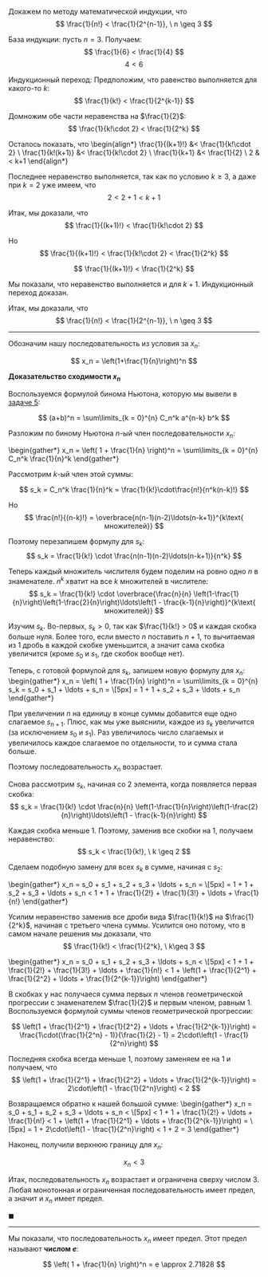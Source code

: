 Докажем по методу математической индукции, что
$$ \frac{1}{n!} < \frac{1}{2^{n-1}}, \ n \geq 3 $$

База индукции: пусть $n = 3$. Получаем:
$$ \frac{1}{6} < \frac{1}{4} $$
$$ 4 < 6 $$

Индукционный переход:
Предположим, что равенство выполняется для какого-то $k$:
$$ \frac{1}{k!} < \frac{1}{2^{k-1}} $$

Домножим обе части неравенства на $\frac{1}{2}$:
$$ \frac{1}{k!\cdot 2} < \frac{1}{2^k} $$

Осталось показать, что
\begin{align*}
    \frac{1}{(k+1)!} &< \frac{1}{k!\cdot 2}
    \\
    \frac{1}{k!(k+1)} &< \frac{1}{k!\cdot 2}
    \\
    \frac{1}{k+1} &< \frac{1}{2}
    \\
    2 &< k+1
\end{align*}

Последнее неравенство выполняется, так как по условию $k\geq 3$, а даже при $k=2$ уже имеем, что
$$ 2 < 2 + 1 < k+1 $$

Итак, мы доказали, что
$$ \frac{1}{(k+1)!} < \frac{1}{k!\cdot 2} $$

Но
$$ \frac{1}{(k+1)!} < \frac{1}{k!\cdot 2} < \frac{1}{2^k} $$

$$ \frac{1}{(k+1)!} < \frac{1}{2^k} $$

Мы показали, что неравенство выполняется и для $k+1$. Индукционный переход доказан.

Итак, мы доказали, что
$$ \frac{1}{n!} < \frac{1}{2^{n-1}}, \ n \geq 3 $$

---

Обозначим нашу последовательность из условия за $x_n$:

$$ x_n = \left(1+\frac{1}{n}\right)^n $$

**Доказательство сходимости $x_n$**

Воспользуемся формулой бинома Ньютона, которую мы вывели в [задаче 5](/tasks/5):

$$ (a+b)^n = \sum\limits_{k = 0}^{n} C_n^k a^{n-k} b^k $$

Разложим по биному Ньютона $n$-ый член последовательности $x_n$:

\begin{gather*}
    x_n = \left( 1 + \frac{1}{n} \right)^n = \sum\limits_{k = 0}^{n} C_n^k \frac{1}{n}^k
\end{gather*}

Рассмотрим $k$-ый член этой суммы:

$$ s_k = C_n^k \frac{1}{n}^k = \frac{1}{k!}\cdot\frac{n!}{n^k(n-k)!} $$

Но
$$ \frac{n!}{(n-k)!} = \overbrace{n(n-1)(n-2)\ldots(n-k+1)}^{k\text{ множителей}} $$

Поэтому перезапишем формулу для $s_k$:
$$ s_k = \frac{1}{k!} \cdot \frac{n(n-1)(n-2)\ldots(n-k+1)}{n^k} $$

Теперь каждый множитель числителя будем поделим на ровно одно $n$ в знаменателе. $n^k$ хватит на все $k$ множителей в числителе:
$$ s_k = \frac{1}{k!} \cdot \overbrace{\frac{n}{n} \left(1-\frac{1}{n}\right)\left(1-\frac{2}{n}\right)\ldots\left(1 - \frac{k-1}{n}\right)}^{k\text{ множителей}} $$

Изучим $s_k$. Во-первых, $s_k > 0$, так как $\frac{1}{k!} > 0$ и каждая скобка больше нуля.
Более того, если вместо $n$ поставить $n+1$, то вычитаемая из $1$ дробь в каждой скобке уменьшится, а значит сама скобка увеличится (кроме $s_0$ и $s_1$, где скобок вообще нет).

Теперь, с готовой формулой для $s_k$, запишем новую формулу для $x_n$:
\begin{gather*}
    x_n = \left( 1 + \frac{1}{n} \right)^n = \sum\limits_{k = 0}^{n} s_k = s_0 + s_1 + \ldots + s_n =
    \\[5px]
    = 1 + 1 + s_2 + s_3 + \ldots + s_n
\end{gather*}

При увеличении $n$ на единицу в конце суммы добавится еще одно слагаемое $s_{n+1}$. Плюс, как мы уже выяснили, каждое из $s_k$ увеличится (за исключением $s_0$ и $s_1$).
Раз увеличилось число слагаемых и увеличилось каждое слагаемое по отдельности, то и сумма стала больше.

Поэтому последовательность $x_n$ возрастает.

Снова рассмотрим $s_k$, начиная со $2$ элемента, когда появляется первая скобка:
$$ s_k = \frac{1}{k!} \cdot \frac{n}{n} \left(1-\frac{1}{n}\right)\left(1-\frac{2}{n}\right)\ldots\left(1 - \frac{k-1}{n}\right) $$

Каждая скобка меньше $1$. Поэтому, заменив все скобки на $1$, получаем неравенство:
$$ s_k < \frac{1}{k!}, \ k \geq 2 $$

Сделаем подобную замену для всех $s_k$ в сумме, начиная с $s_2$:

\begin{gather*}
    x_n = s_0 + s_1 + s_2 + s_3 + \ldots + s_n =
    \\[5px]
    = 1 + 1 + s_2 + s_3 + \ldots + s_n < 1 + 1 + \frac{1}{2!} + \frac{1}{3!} + \ldots + \frac{1}{n!}
\end{gather*}

Усилим неравенство заменив все дроби вида $\frac{1}{k!}$ на $\frac{1}{2^k}$, начиная с третьего члена суммы. Усилится оно потому, что в самом начале решения мы доказали, что
$$ \frac{1}{k!} < \frac{1}{2^k}, \ k\geq 3 $$

\begin{gather*}
    x_n = s_0 + s_1 + s_2 + s_3 + \ldots + s_n <
    \\[5px]
    < 1 + 1 + \frac{1}{2!} + \frac{1}{3!} + \ldots + \frac{1}{n!} < 1 + \left(1 + \frac{1}{2^1} + \frac{1}{2^2} + \ldots + \frac{1}{2^{k-1}}\right)
\end{gather*}

В скобках у нас получаеся сумма первых $n$ членов геометрической прогрессии с знаменателем $\frac{1}{2}$ и первым членом, равным $1$.
Воспользуемся формулой суммы членов геометрической прогрессии:

$$ \left(1 + \frac{1}{2^1} + \frac{1}{2^2} + \ldots + \frac{1}{2^{k-1}}\right) = \frac{1\cdot(\frac{1}{2^n} - 1)}{\frac{1}{2} - 1} = 2\cdot\left(1 - \frac{1}{2^n}\right) $$

Последняя скобка всегда меньше $1$, поэтому заменяем ее на $1$ и получаем, что
$$ \left(1 + \frac{1}{2^1} + \frac{1}{2^2} + \ldots + \frac{1}{2^{k-1}}\right) = 2\cdot\left(1 - \frac{1}{2^n}\right) < 2 $$

Возвращаемся обратно к нашей большой сумме:
\begin{gather*}
    x_n = s_0 + s_1 + s_2 + s_3 + \ldots + s_n <
    \\[5px]
    < 1 + 1 + \frac{1}{2!} + \ldots + \frac{1}{n!} < 1 + \left(1 + \frac{1}{2^1} + \ldots + \frac{1}{2^{k-1}}\right) =
    \\[5px]
    = 1 + 2\cdot\left(1 - \frac{1}{2^n}\right) < 1 + 2 = 3
\end{gather*}

Наконец, получили верхнюю границу для $x_n$:

$$ x_n < 3 $$

Итак, последовательность $x_n$ возрастает и ограничена сверху числом $3$. Любая монотонная и ограниченная последовательность имеет предел, а значит и $x_n$ имеет предел.

$\blacksquare$

---

Мы показали, что последовательность $x_n$ имеет предел. Этот предел называют **числом $e$**:

$$ \left( 1 + \frac{1}{n} \right)^n = e \approx 2.71828 $$